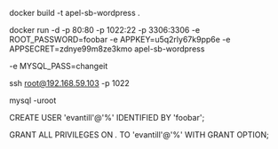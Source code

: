 
docker build -t apel-sb-wordpress .

docker run -d -p 80:80 -p 1022:22 -p 3306:3306 -e ROOT_PASSWORD=foobar -e APPKEY=u5q2rly67k9pp6e -e APPSECRET=zdnye99m8ze3kmo apel-sb-wordpress

-e MYSQL_PASS=changeit

ssh root@192.168.59.103 -p 1022

mysql -uroot

CREATE USER 'evantill'@'%' IDENTIFIED BY 'foobar';

GRANT ALL PRIVILEGES ON *.* TO 'evantill'@'%' WITH GRANT OPTION;






